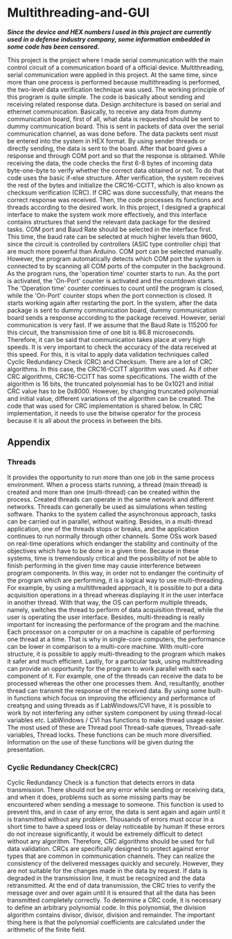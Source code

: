# Multithreading-and-GUI

***Since the device and HEX numbers I used in this project are currently used in a defense industry company, some information embedded in some code has been censored.*** 

This project is the project where I made serial communication with the main control circuit of a communication board of a official device. Multithreading, serial communication were applied in this project. At the same time, since more than one process is performed because multithreading is performed, the two-level data verification technique was used. The working principle of this program is quite simple. The code is basically about sending and receiving related response data. Design architecture is based on serial and ethernet communication. Basically, to receive any data from dummy communication board, first of all, what data is requested should be sent to dummy communication board. This is sent in packets of data over the serial communication channel, as was done before. The data packets sent must be entered into the system in HEX format. By using sender threads or directly sending, the data is sent to the board. After that board gives a response and through COM port and so that the response is obtained. While receiving the data, the code checks the first 6-8 bytes of incoming data byte-one-byte to verify whether the correct data obtained or not. To do that code uses the basic if-else structure. After verification, the system receives the rest of the bytes and initialize the CRC16-CCITT, which is also known as checksum verification (CRC). If CRC was done successfully, that means the correct response was received. Then, the code processes its functions and threads according to the desired work. In this project, I designed a graphical interface to make the system work more effectively, and this interface contains structures that send the relevant data package for the desired tasks. COM port and Baud Rate should be selected in the interface first. This time, the baud rate can be selected at much higher levels than 9600, since the circuit is controlled by controllers (ASIC type controller chip) that are much more powerful than Arduino. COM port can be selected manually. However, the program automatically detects which COM port the system is connected to by scanning all COM ports of the computer in the background. As the program runs, the 'operation time' counter starts to run. As the port is activated, the 'On-Port' counter is activated and the countdown starts. The 'Operation time' counter continues to count until the program is closed, while the 'On-Port' counter stops when the port connection is closed. It starts working again after restarting the port. In the system, after the data package is sent to dummy communication board, dummy communication board sends a response according to the package received. However, serial communication is very fast. If we assume that the Baud Rate is 115200 for this circuit, the transmission time of one bit is 86.8 microseconds. Therefore, it can be said that communication takes place at very high speeds. It is very important to check the accuracy of the data received at this speed. For this, it is vital to apply data validation techniques called Cyclic Redundancy Check (CRC) and Checksum. There are a lot of CRC algorithms. In this case, the CRC16-CCITT algorithm was used. As if other CRC algorithms, CRC16-CCITT has some specifications. The width of the algorithm is 16 bits, the truncated polynomial has to be 0x1021 and initial CRC value has to be 0x8000. However, by changing truncated polynomial and initial value, different variations of the algorithm can be created. The code that was used for CRC implementation is shared below. In CRC implementation, it needs to use the bitwise operator for the process because it is all about the process in between the bits.

## Appendix
### Threads
It provides the opportunity to run more than one job in the same process environment. When a process starts running, a thread (main thread) is created and more than one (multi-thread) can be created within the process. Created threads can operate in the same network and different networks. Threads can generally be used as simulations when testing software. Thanks to the system called the asynchronous approach, tasks can be carried out in parallel, without waiting. Besides, in a multi-thread application, one of the threads stops or breaks, and the application continues to run normally through other channels. Some OSs work based on real-time operations which endanger the stability and continuity of the objectives which have to be done in a given time. Because in these systems, time is tremendously critical and the possibility of not be able to finish performing in the given time may cause interference between program components. In this way, in order not to endanger the continuity of the program which are performing, it is a logical way to use multi-threading. For example, by using a multithreaded approach, it is possible to put a data acquisition operations in a thread whereas displaying it in the user interface in another thread. With that way, the OS can perform multiple threads, namely, switches the thread to perform of data acquisition thread, while the user is operating the user interface. Besides, multi-threading is really important for increasing the performance of the program and the machine. Each processor on a computer or on a machine is capable of performing one thread at a time. That is why in single-core computers, the performance can be lower in comparison to a multi-core machine. With multi-core structure, it is possible to apply multi-threading to the program which makes it safer and much efficient. Lastly, for a particular task, using multithreading can provide an opportunity for the program to work parallel with each component of it. For example, one of the threads can receive the data to be processed whereas the other one processes them. And, resultantly, another thread can transmit the response of the received data. By using some built-in functions which focus on improving the efficiency and performance of creatşng and using threads as if LabWindows/CVI have, it is possible to work by not interfering any oıther system component by using thread-local variables etc. LabWindows / CVI has functions to make thread usage easier. The most used of these are Thread pool Thread-safe queues, Thread-safe variables, Thread locks. These functions can be much more diversified. Information on the use of these functions will be given during the presentation.

### Cyclic Redundancy Check(CRC) 
Cyclic Redundancy Check is a function that detects errors in data transmission. There should not be any error while sending or receiving data, and when it does, problems such as some missing parts may be encountered when sending a message to someone. This function is used to prevent this, and in case of any error, the data is sent again and again until it is transmitted without any problem. Thousands of errors must occur in a short time to have a speed loss or delay noticeable by human If these errors do not increase significantly, it would be extremely difficult to detect without any algorithm. Therefore, CRC algorithms should be used for full data validation. CRCs are specifically designed to protect against error types that are common in communication channels. They can realize the consistency of the delivered messages quickly and securely. However, they are not suitable for the changes made in the data by request. If data is degraded in the transmission line, it must be recognized and the data retransmitted. At the end of data transmission, the CRC tries to verify the message over and over again until it is ensured that all the data has been transmitted completely correctly. To determine a CRC code, it is necessary to define an arbitrary polynomial code. In this polynomial, the division algorithm contains divisor, divisor, division and remainder. The important thing here is that the polynomial coefficients are calculated under the arithmetic of the finite field.
